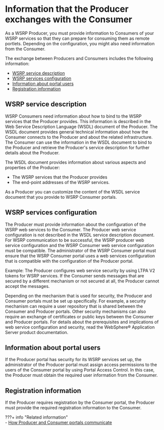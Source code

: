 # Information that the Producer exchanges with the Consumer

As a WSRP Producer, you must provide information to Consumers of your WSRP services so that they can prepare for consuming them as remote portlets. Depending on the configuration, you might also need information from the Consumer.

The exchange between Producers and Consumers includes the following information:

-   [WSRP service description](wsrpc_prod_prep_info.md#web_srvc_dscrpt)
-   [WSRP services configuration](wsrpc_prod_prep_info.md#wsrp_secy)
-   [Information about portal users](wsrpc_prod_prep_info.md#inf_ptl_usrs)
-   [Registration information](wsrpc_prod_prep_info.md#rgstr_info)

## WSRP service description

WSRP Consumers need information about how to bind to the WSRP services that the Producer provides. This information is described in the Web Service Description Language \(WSDL\) document of the Producer. The WSDL document provides general technical information about how the Consumer connects to the Producer and about the related infrastructure. The Consumer can use the information in the WSDL document to bind to the Producer and retrieve the Producer's service description for further details about the Producer.

The WSDL document provides information about various aspects and properties of the Producer:

-   The WSRP services that the Producer provides
-   The end-point addresses of the WSRP services.

As a Producer you can customize the content of the WSDL service document that you provide to WSRP Consumer portals.

## WSRP services configuration

The Producer must provide information about the configuration of the WSRP web services to the Consumer. The Producer web service configuration is not described in the WSDL service description document. For WSRP communication to be successful, the WSRP producer web service configuration and the WSRP Consumer web service configuration must be compatible. The administrator of the WSRP Consumer portal must ensure that the WSRP Consumer portal uses a web services configuration that is compatible with the configuration of the Producer portal.

Example: The Producer configures web service security by using LTPA V2 tokens for WSRP services. If the Consumer sends messages that are secured by a different mechanism or not secured at all, the Producer cannot accept the messages.

Depending on the mechanism that is used for security, the Producer and Consumer portals must be set up specifically. For example, a security mechanism can require a user repository that is shared between the Consumer and Producer portals. Other security mechanisms can also require an exchange of certificates or public keys between the Consumer and Producer portals. For details about the prerequisites and implications of web service configuration and security, read the WebSphere® Application Server product documentation.

## Information about portal users

If the Producer portal has security for its WSRP services set up, the administrator of the Producer portal must assign access permissions to the users of the Consumer portal by using Portal Access Control. In this case, the Producer must obtain the required user information from the Consumer.

## Registration information

If the Producer requires registration by the Consumer portal, the Producer must provide the required registration information to the Consumer.


???+ info "Related information"  
    -   [How Producer and Consumer portals communicate](../../../../../../../extend_dx/development_tools/wsrp/learning_wsrp/wsrpc_comint.md)

